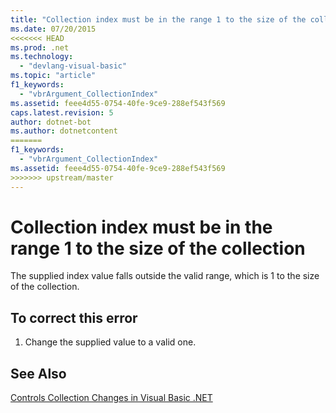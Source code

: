 ```yaml
---
title: "Collection index must be in the range 1 to the size of the collection"
ms.date: 07/20/2015
<<<<<<< HEAD
ms.prod: .net
ms.technology: 
  - "devlang-visual-basic"
ms.topic: "article"
f1_keywords: 
  - "vbrArgument_CollectionIndex"
ms.assetid: feee4d55-0754-40fe-9ce9-288ef543f569
caps.latest.revision: 5
author: dotnet-bot
ms.author: dotnetcontent
=======
f1_keywords: 
  - "vbrArgument_CollectionIndex"
ms.assetid: feee4d55-0754-40fe-9ce9-288ef543f569
>>>>>>> upstream/master
---
```

# Collection index must be in the range 1 to the size of the collection
The supplied index value falls outside the valid range, which is 1 to the size of the collection.  
  
## To correct this error  
  
1.  Change the supplied value to a valid one.  
  
## See Also  
 [Controls Collection Changes in Visual Basic .NET](http://msdn.microsoft.com/library/8eb5b458-8b39-4d79-9c97-2b29c527afa5)
